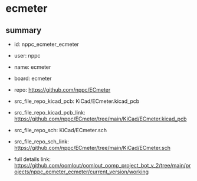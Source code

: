 # ecmeter
 
## summary 
* id: nppc_ecmeter_ecmeter
* user: nppc
* name: ecmeter
* board: ecmeter
* repo: https://github.com/nppc/ECmeter
* src_file_repo_kicad_pcb: KiCad/ECmeter.kicad_pcb
* src_file_repo_kicad_pcb_link: https://github.com/nppc/ECmeter/tree/main/KiCad/ECmeter.kicad_pcb


* src_file_repo_sch: KiCad/ECmeter.sch
* src_file_repo_sch_link: https://github.com/nppc/ECmeter/tree/main/KiCad/ECmeter.sch
* full details link: https://github.com/oomlout/oomlout_oomp_project_bot_v_2/tree/main/projects/nppc_ecmeter_ecmeter/current_version/working  







